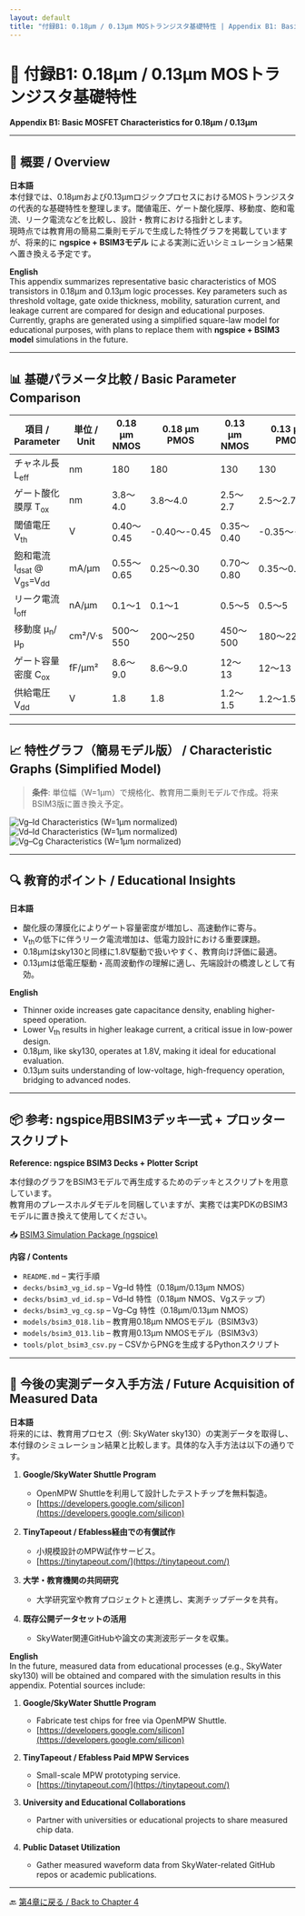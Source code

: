 ```yaml
---
layout: default
title: "付録B1: 0.18µm / 0.13µm MOSトランジスタ基礎特性 | Appendix B1: Basic MOSFET Characteristics for 0.18µm / 0.13µm"
---
```


# 📎 付録B1: 0.18µm / 0.13µm MOSトランジスタ基礎特性  
**Appendix B1: Basic MOSFET Characteristics for 0.18µm / 0.13µm**

---

## 📝 概要 / Overview
**日本語**  
本付録では、0.18µmおよび0.13µmロジックプロセスにおけるMOSトランジスタの代表的な基礎特性を整理します。閾値電圧、ゲート酸化膜厚、移動度、飽和電流、リーク電流などを比較し、設計・教育における指針とします。  
現時点では教育用の簡易二乗則モデルで生成した特性グラフを掲載していますが、将来的に **ngspice + BSIM3モデル** による実測に近いシミュレーション結果へ置き換える予定です。

**English**  
This appendix summarizes representative basic characteristics of MOS transistors in 0.18µm and 0.13µm logic processes. Key parameters such as threshold voltage, gate oxide thickness, mobility, saturation current, and leakage current are compared for design and educational purposes.  
Currently, graphs are generated using a simplified square-law model for educational purposes, with plans to replace them with **ngspice + BSIM3 model** simulations in the future.

---

## 📊 基礎パラメータ比較 / Basic Parameter Comparison

| 項目 / Parameter | 単位 / Unit | **0.18 µm NMOS** | **0.18 µm PMOS** | **0.13 µm NMOS** | **0.13 µm PMOS** |
|---|---|---|---|---|---|
| チャネル長 L<sub>eff</sub> | nm | 180 | 180 | 130 | 130 |
| ゲート酸化膜厚 T<sub>ox</sub> | nm | 3.8〜4.0 | 3.8〜4.0 | 2.5〜2.7 | 2.5〜2.7 |
| 閾値電圧 V<sub>th</sub> | V | 0.40〜0.45 | -0.40〜-0.45 | 0.35〜0.40 | -0.35〜-0.40 |
| 飽和電流 I<sub>dsat</sub> @ V<sub>gs</sub>=V<sub>dd</sub> | mA/µm | 0.55〜0.65 | 0.25〜0.30 | 0.70〜0.80 | 0.35〜0.40 |
| リーク電流 I<sub>off</sub> | nA/µm | 0.1〜1 | 0.1〜1 | 0.5〜5 | 0.5〜5 |
| 移動度 μ<sub>n</sub>/μ<sub>p</sub> | cm²/V·s | 500〜550 | 200〜250 | 450〜500 | 180〜220 |
| ゲート容量密度 C<sub>ox</sub> | fF/µm² | 8.6〜9.0 | 8.6〜9.0 | 12〜13 | 12〜13 |
| 供給電圧 V<sub>dd</sub> | V | 1.8 | 1.8 | 1.2〜1.5 | 1.2〜1.5 |

---

## 📈 特性グラフ（簡易モデル版） / Characteristic Graphs (Simplified Model)

> **条件**: 単位幅（W=1µm）で規格化、教育用二乗則モデルで作成。将来BSIM3版に置き換え予定。

![Vg–Id Characteristics (W=1µm normalized)](../chapter4_mos_characteristics/figures/mosfet_vg_id_018_013.png)  
![Vd–Id Characteristics (W=1µm normalized)](../chapter4_mos_characteristics/figures/mosfet_vd_id_018_013.png)  
![Vg–Cg Characteristics (W=1µm normalized)](../chapter4_mos_characteristics/figures/mosfet_vg_cg_018_013.png)  

---

## 🔍 教育的ポイント / Educational Insights

**日本語**
- 酸化膜の薄膜化によりゲート容量密度が増加し、高速動作に寄与。  
- V<sub>th</sub>の低下に伴うリーク電流増加は、低電力設計における重要課題。  
- 0.18µmはsky130と同様に1.8V駆動で扱いやすく、教育向け評価に最適。  
- 0.13µmは低電圧駆動・高周波動作の理解に適し、先端設計の橋渡しとして有効。

**English**
- Thinner oxide increases gate capacitance density, enabling higher-speed operation.  
- Lower V<sub>th</sub> results in higher leakage current, a critical issue in low-power design.  
- 0.18µm, like sky130, operates at 1.8V, making it ideal for educational evaluation.  
- 0.13µm suits understanding of low-voltage, high-frequency operation, bridging to advanced nodes.

---

## 📦 参考: ngspice用BSIM3デッキ一式 + プロッタースクリプト  
**Reference: ngspice BSIM3 Decks + Plotter Script**

本付録のグラフをBSIM3モデルで再生成するためのデッキとスクリプトを用意しています。  
教育用のプレースホルダモデルを同梱していますが、実務では実PDKのBSIM3モデルに置き換えて使用してください。

📥 [BSIM3 Simulation Package (ngspice)](../assets/bsim3_pkg_with_models.zip)

**内容 / Contents**
- `README.md` – 実行手順  
- `decks/bsim3_vg_id.sp` – Vg–Id 特性（0.18µm/0.13µm NMOS）  
- `decks/bsim3_vd_id.sp` – Vd–Id 特性（0.18µm NMOS、Vgステップ）  
- `decks/bsim3_vg_cg.sp` – Vg–Cg 特性（0.18µm/0.13µm NMOS）  
- `models/bsim3_018.lib` – 教育用0.18µm NMOSモデル（BSIM3v3）  
- `models/bsim3_013.lib` – 教育用0.13µm NMOSモデル（BSIM3v3）  
- `tools/plot_bsim3_csv.py` – CSVからPNGを生成するPythonスクリプト

---

## 📡 今後の実測データ入手方法 / Future Acquisition of Measured Data

**日本語**  
将来的には、教育用プロセス（例: SkyWater sky130）の実測データを取得し、本付録のシミュレーション結果と比較します。具体的な入手方法は以下の通りです。  

1. **Google/SkyWater Shuttle Program**  
   - OpenMPW Shuttleを利用して設計したテストチップを無料製造。  
   - [https://developers.google.com/silicon](https://developers.google.com/silicon)  

2. **TinyTapeout / Efabless経由での有償試作**  
   - 小規模設計のMPW試作サービス。  
   - [https://tinytapeout.com/](https://tinytapeout.com/)  

3. **大学・教育機関の共同研究**  
   - 大学研究室や教育プロジェクトと連携し、実測チップデータを共有。  

4. **既存公開データセットの活用**  
   - SkyWater関連GitHubや論文の実測波形データを収集。  

**English**  
In the future, measured data from educational processes (e.g., SkyWater sky130) will be obtained and compared with the simulation results in this appendix. Potential sources include:

1. **Google/SkyWater Shuttle Program**  
   - Fabricate test chips for free via OpenMPW Shuttle.  
   - [https://developers.google.com/silicon](https://developers.google.com/silicon)  

2. **TinyTapeout / Efabless Paid MPW Services**  
   - Small-scale MPW prototyping service.  
   - [https://tinytapeout.com/](https://tinytapeout.com/)  

3. **University and Educational Collaborations**  
   - Partner with universities or educational projects to share measured chip data.  

4. **Public Dataset Utilization**  
   - Gather measured waveform data from SkyWater-related GitHub repos or academic publications.

---

🔙 [第4章に戻る / Back to Chapter 4](../f_chapter4_mos_basics/README.md)
